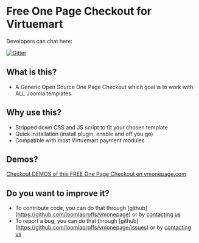 Free One Page Checkout for Virtuemart
====================================

Developers can chat here: 

[![Gitter](https://badges.gitter.im/Join%20Chat.svg)](https://gitter.im/joomlaproffs/vmonepage)

What is this?
---------------------

* A Generic Open Source One Page Checkout which goal is to work with ALL Joomla templates.

Why use this?
---------------------
* Stripped down CSS and JS script to fit your chosen template
* Quick installation (install plugin, enable and off you go)
* Compatible with most Virtuemart payment modules

Demos?
---------------------
[Checkout DEMOS of this FREE One Page Checkout on vmonepage.com](http://vmonepage.com)

Do you want to improve it?
---------------------
* To contribute code, you can do that through [github] (https://github.com/joomlaproffs/vmonepage) or by [contacting us](http://vmonepage.com) 
* To report a bug, you can do that through [github] (https://github.com/joomlaproffs/vmonepage/issues) or by [contacting us](http://vmonepage.com) 
